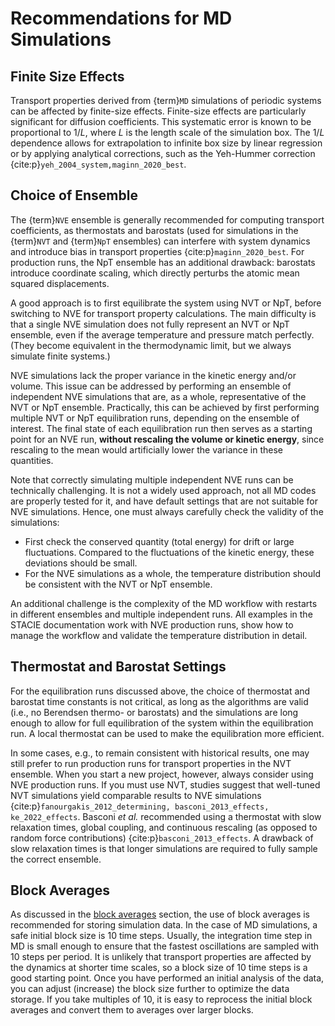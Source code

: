 # Recommendations for MD Simulations

## Finite Size Effects

Transport properties derived from {term}`MD` simulations of periodic systems
can be affected by finite-size effects.
Finite-size effects are particularly significant for diffusion coefficients.
This systematic error is known to be proportional to $1/L$,
where $L$ is the length scale of the simulation box.
The $1/L$ dependence allows for extrapolation to infinite box size by linear regression
or by applying analytical corrections, such as the Yeh-Hummer correction
{cite:p}`yeh_2004_system,maginn_2020_best`.

## Choice of Ensemble

The {term}`NVE` ensemble is generally recommended for computing transport coefficients,
as thermostats and barostats (used for simulations in the {term}`NVT` and {term}`NpT` ensembles)
can interfere with system dynamics and introduce bias in transport properties
{cite:p}`maginn_2020_best`.
For production runs, the NpT ensemble has an additional drawback:
barostats introduce coordinate scaling,
which directly perturbs the atomic mean squared displacements.

A good approach is to first equilibrate the system using NVT or NpT,
before switching to NVE for transport property calculations.
The main difficulty is that a single NVE simulation does not fully represent an NVT or NpT ensemble,
even if the average temperature and pressure match perfectly.
(They become equivalent in the thermodynamic limit, but we always simulate finite systems.)

NVE simulations lack the proper variance in the kinetic energy and/or volume.
This issue can be addressed by performing an ensemble of independent NVE simulations that are,
as a whole, representative of the NVT or NpT ensemble.
Practically, this can be achieved by first performing multiple NVT or NpT equilibration runs,
depending on the ensemble of interest.
The final state of each equilibration run then serves as a starting point for an NVE run,
**without rescaling the volume or kinetic energy**,
since rescaling to the mean would artificially lower the variance in these quantities.

Note that correctly simulating multiple independent NVE runs can be technically challenging.
It is not a widely used approach, not all MD codes are properly tested for it,
and have default settings that are not suitable for NVE simulations.
Hence, one must always carefully check the validity of the simulations:

- First check the conserved quantity (total energy) for drift or large fluctuations.
  Compared to the fluctuations of the kinetic energy, these deviations should be small.
- For the NVE simulations as a whole, the temperature distribution should be
  consistent with the NVT or NpT ensemble.

An additional challenge is the complexity of the MD workflow
with restarts in different ensembles and multiple independent runs.
All examples in the STACIE documentation work with NVE production runs,
show how to manage the workflow and validate the temperature distribution in detail.

## Thermostat and Barostat Settings

For the equilibration runs discussed above,
the choice of thermostat and barostat time constants is not critical,
as long as the algorithms are valid (i.e., no Berendsen thermo- or barostats)
and the simulations are long enough to allow for full equilibration of the system
within the equilibration run.
A local thermostat can be used to make the equilibration more efficient.

In some cases, e.g., to remain consistent with historical results,
one may still prefer to run production runs for transport properties in the NVT ensemble.
When you start a new project, however, always consider using NVE production runs.
If you must use NVT, studies suggest that well-tuned NVT simulations
yield comparable results to NVE simulations
{cite:p}`fanourgakis_2012_determining, basconi_2013_effects, ke_2022_effects`.
Basconi *et al.* recommended using a thermostat with slow relaxation times, global coupling,
and continuous rescaling (as opposed to random force contributions) {cite:p}`basconi_2013_effects`.
A drawback of slow relaxation times is that longer simulations are required
to fully sample the correct ensemble.

## Block Averages

As discussed in the [block averages](block_averages.md) section,
the use of block averages is recommended for storing simulation data.
In the case of MD simulations, a safe initial block size is 10 time steps.
Usually, the integration time step in MD is small enough to ensure that the fastest oscillations
are sampled with 10 steps per period.
It is unlikely that transport properties are affected by the dynamics at shorter time scales,
so a block size of 10 time steps is a good starting point.
Once you have performed an initial analysis of the data,
you can adjust (increase) the block size further to optimize the data storage.
If you take multiples of 10, it is easy to reprocess the initial block averages
and convert them to averages over larger blocks.
